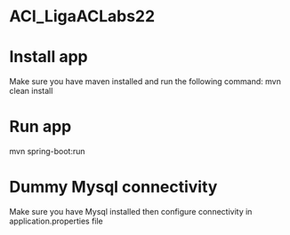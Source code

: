 # ACI_LigaACLabs22

# Install app
Make sure you have maven installed and run the following command:
mvn clean install

# Run app
mvn spring-boot:run

# Dummy Mysql connectivity
Make sure you have Mysql installed then configure connectivity in application.properties file
